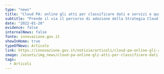 ```yaml
---
type: "news"
title: "Cloud PA: online gli atti per classificare dati e servizi e qualificare i servizi delle PA"
subtitle: "Prende il via il percorso di adozione della Strategia Cloud Italia che le amministrazioni italiane dovranno seguire nei prossimi mesi"
date: "2022-01-20"
evidence: false
internalNews: false
fonte: innovazione.gov.it
showInHome: true
typeOfNews: Articolo
link: https://innovazione.gov.it/notizie/articoli/cloud-pa-online-gli-atti-per-classificare-dati-e-servizi-e-qualificare-i-servizi/
image: /assets/img_news/cloud-pa-online-gli-atti-per-classificare-dati-e-servizi.jpeg
tags:
  - Articoli
---
```

